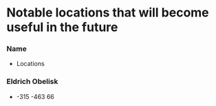 # Notable locations that will become useful in the future

### Name
* Locations

### Eldrich Obelisk
* -315 -463 66
